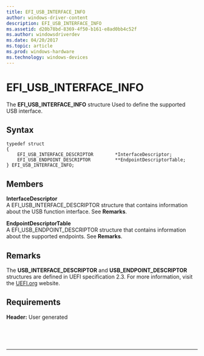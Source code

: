 ```yaml
---
title: EFI_USB_INTERFACE_INFO
author: windows-driver-content
description: EFI_USB_INTERFACE_INFO
ms.assetid: d20b78bd-8369-4f50-b161-e8ad0bb4c52f
ms.author: windowsdriverdev
ms.date: 04/20/2017
ms.topic: article
ms.prod: windows-hardware
ms.technology: windows-devices
---
```


# EFI\_USB\_INTERFACE\_INFO


The **EFI\_USB\_INTERFACE\_INFO** structure Used to define the supported USB interface.

## Syntax


``` syntax
typedef struct 
{
    EFI_USB_INTERFACE_DESCRIPTOR        *InterfaceDescriptor;
    EFI_USB_ENDPOINT_DESCRIPTOR         **EndpointDescriptorTable;
} EFI_USB_INTERFACE_INFO;
```

## Members


<a href="" id="interfacedescriptor"></a>**InterfaceDescriptor**  
A EFI\_USB\_INTERFACE\_DESCRIPTOR structure that contains information about the USB function interface. See **Remarks**.

<a href="" id="endpointdescriptortable"></a>**EndpointDescriptorTable**  
A EFI\_USB\_ENDPOINT\_DESCRIPTOR structure that contains information about the supported endpoints. See **Remarks**.

## Remarks


The **USB\_INTERFACE\_DESCRIPTOR** and **USB\_ENDPOINT\_DESCRIPTOR** structures are defined in UEFI specification 2.3. For more information, visit the [UEFI.org](http://go.microsoft.com/fwlink/p/?linkid=109526) website.

## Requirements


**Header:** User generated

 

 


--------------------


